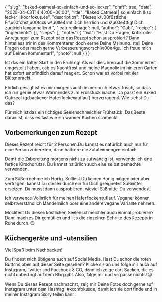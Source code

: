 {
    "slug": "baked-oatmeal-so-einfach-und-so-lecker",
    "draft": true,
    "date": "2020-04-03T14:40:00+00:00",
    "title": "Baked Oatmeal | so einfach & so lecker | kochfokus.de",
    "description": "Dieses k\u00f6stliche Fr\u00fchst\u00fcck w\u00e4rmt Dich herrlich und s\u00e4ttigt Dich zugleich langanhaltend.",
    "featuredImage": null,
    "author": "Gabi",
    "recipe": {
        "ingredients": [],
        "steps": [],
        "notes": {
            "text": "Hast Du Fragen, Kritik oder Anregungen zum Rezept oder das Rezept schon ausprobiert? Dann hinterlass mir in den Kommentaren doch gerne Deine Meinung, stell Deine Fragen oder mach gerne Verbesserungsvorschl\u00e4ge. Ich freue mich auf Deinen Kommentar!",
            "photo": null
        }
    }
}

Ist das ein kalter Start in den Frühling! Als wir die Uhren auf die Sommerzeit umgestellt haben, gab es Nachtfrost und meine Magnolie im hinteren Garten hat sofort empfindlich darauf reagiert. Schon war es vorbei mit der Blütenpracht.

Ehrlich gesagt ist es mir morgens auch immer noch etwas frisch, so dass ich mir gerne etwas Wärmendes zum Frühstück mache. Da passt ein Baked Oatmeal (gebackener Haferflockenauflauf) hervorragend. Wie siehst Du das?

Für mich ist das ein richtiges Seelenschmeichler Frühstück. Das Beste daran ist, dass es fast wie ein warmer Kuchen schmeckt.

## Vorbemerkungen zum Rezept

Dieses Rezept reicht für 2 Personen.Du kannst es natürlich auch nur für eine Person zubereiten, dann halbiere die Zutatenmengen einfach.

Damit die Zubereitung morgens nicht zu aufwändig ist, verwende ich eine fertige Kirschgrütze. Du kannst natürlich auch eine selbst gemachte verwenden.

Zum Süßen nehme ich Honig. Solltest Du keinen Honig mögen oder aber vertragen, kannst Du diesen durch ein für Dich geeignetes Süßmittel ersetzen. Du musst dann ausprobieren, wieviel Süßmittel Du verwendest.

Ich verwende Vollmilch für meinen Haferflockenauflauf. Veganer können selbstverständlich Mandelmilch oder eine andere vegane Variante nehmen.

Möchtest Du diesen köstlichen Seelenschmeichler auch einmal probieren? Dann mach es Dir gemütlich und lies die einzelnen Schritte des Rezepts in Ruhe durch. 😉

## Küchengeräte und -utensilien







Viel Spaß beim Nachbacken!

Du findest mich übrigens auch auf Social Media. Hast Du schon die roten Buttons oben auf dieser Seite gesehen? Klicke sie an und folge mir auch auf Instagram, Twitter und Facebook & CO, denn ich zeige dort Sachen, die es nicht unbedingt auf dem Blog gibt. Also, folge mir und verpasse nichts! 😉

Wenn Du dieses Rezept nachmachst, zeig mir Deine Fotos doch gerne auf Instagram unter dem Hashtag: #kochfokusde, damit ich sie dort finde und in meiner Instagram Story teilen kann.